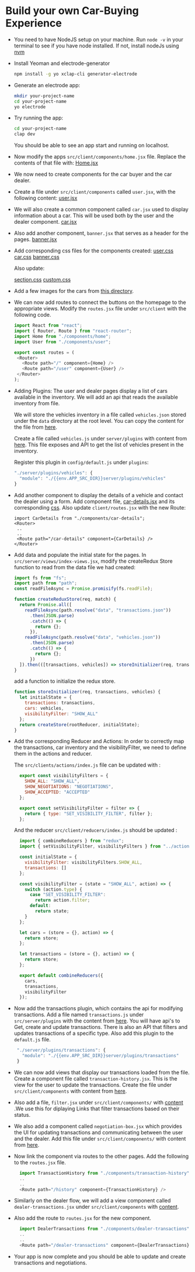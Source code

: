 # Build your own Car-Buying Experience

 - You need to have NodeJS setup on your machine. 
    Run `node -v` in your terminal to see if you have node installed.
    If not, install nodeJs using [nvm](https://github.com/creationix/nvm)
 - Install Yeoman and electrode-generator 

    ```bash
    npm install -g yo xclap-cli generator-electrode
    ```

 - Generate an electrode app:

    ```bash
    mkdir your-project-name
    cd your-project-name
    yo electrode
    ```

 - Try running the app:

    ```bash
    cd your-project-name
    clap dev
    ```
    You should be able to see an app start and running on localhost.

 - Now modify the apps `src/client/components/home.jsx` file.
    Replace the contents of that file with:
    [Home.jsx](./src/client/components/home.jsx)


 - We now need to create components for the car buyer and the car dealer.
 - Create a file under `src/client/components` called `user.jsx`, with the following content:
    [user.jsx](./src/client/components/user.jsx)

  - We will also create a common component called `car.jsx` used to display information about a car. This will be used both by the user and the dealer component.
    [car.jsx](./src/client/components/car.jsx)

  - Also add another component, `banner.jsx` that serves as a header for the pages.
    [banner.jsx](./src/client/components/banner.jsx)
    
 - Add corresponding css files for the components created:
  [user.css](./src/client/styles/user.css)
  [car.css](./src/client/styles/car.css)
  [banner.css](./src/client/styles/banner.css)
  
    Also update:
      
      [section.css](./src/client/styles/section.css)
      [custom.css](./src/client/styles/custom.css)

- Add a few images for the cars from [this directory](./src/client/images). 

- We can now add routes to connect the buttons on the homepage to the appropriate views. Modify the `routes.jsx` file under `src/client` with the following code.

  ```js
  import React from "react";
  import { Router, Route } from "react-router";
  import Home from "./components/home";
  import User from "./components/user";

  export const routes = (
   <Router>
     <Route path="/" component={Home} />
     <Route path="/user" component={User} />
   </Router>
  );
  ```

 - Adding Plugins: 
    The user and dealer pages display a list of cars available in the inventory. We will add an api that reads the available inventory from file.
    
    We will store the vehicles inventory in a file called `vehicles.json` stored under the `data` directory at the root level.
    You can copy the content for the file from [here](./data/vehicles.json).
    
    Create a file called `vehicles.js` under `server/plugins` with content from [here](./src/server/plugins/vehicles.js). This file exposes and API to get the list of vehicles present in the inventory.

    Register this plugin in `config/default.js` under `plugins`:
    ```js
    "./server/plugins/vehicles": {
      "module": "./{{env.APP_SRC_DIR}}server/plugins/vehicles"
    }
    ```

 - Add another component to display the details of a vehicle and contact the dealer using a form.
    Add component file, [car-details.jsx](./src/client/components/car-details.jsx) and its corresponding [css](./src/styles/car-details.css).
   Also update `client/routes.jsx` with the new Route:
   ```
   import CarDetails from "./components/car-details";
   <Router>
    ..
    ..
    <Route path="/car-details" component={CarDetails} />
   </Router>
   ```

 - Add data and populate the initial state for the pages.
    In `src/server/views/index-views.jsx`, modify the createRedux Store function to read from the data file we had created:

    ```js
    import fs from "fs";
    import path from "path";
    const readFileAsync = Promise.promisify(fs.readFile);
    
    function createReduxStore(req, match) {
      return Promise.all([
        readFileAsync(path.resolve("data", "transactions.json"))
          .then(JSON.parse)
          .catch(() => {
            return {};
          }),
        readFileAsync(path.resolve("data", "vehicles.json"))
          .then(JSON.parse)
          .catch(() => {
            return {};
          })
      ]).then(([transactions, vehicles]) => storeInitializer(req, transactions, vehicles));
    }

    ```
    
    add a function to initialize the redux store.

    ```js
    function storeInitializer(req, transactions, vehicles) {
      let initialState = {
        transactions: transactions,
        cars: vehicles,
        visibilityFilter: "SHOW_ALL"
      };
      return createStore(rootReducer, initialState);
    }
    ```

- Add the corresponding Reducer and Actions:
  In order to correctly map the transactions, car inventory and the visibilityFilter, we need to define them in the  actions and reducer.

  The `src/clients/actions/index.js` file can be updated with :

  ```js
    export const visibilityFilters = {
      SHOW_ALL: "SHOW_ALL",
      SHOW_NEGOTIATIONS: "NEGOTIATIONS",
      SHOW_ACCEPTED: "ACCEPTED"
    };

    export const setVisibilityFilter = filter => {
      return { type: "SET_VISIBILITY_FILTER", filter };
    };
  ```

  And the reducer `src/client/reducers/index.js` should be updated : 

  ```js
    import { combineReducers } from "redux";
    import { setVisibilityFilter, visibilityFilters } from "../actions";

    const initialState = {
      visibilityFilter: visibilityFilters.SHOW_ALL,
      transactions: []
    };

    const visibilityFilter = (state = "SHOW_ALL", action) => {
      switch (action.type) {
        case "SET_VISIBILITY_FILTER":
          return action.filter;
        default:
          return state;
      }
    };

    let cars = (store = {}, action) => {
      return store;
    };

    let transactions = (store = {}, action) => {
      return store;
    };

    export default combineReducers({
      cars,
      transactions,
      visibilityFilter
    });
  ```
  
 - Now add the transactions plugin, which contains the api for modifying transactions.
   Add a file named `transactions.js` under `src/server/plugins` with the content from [here](./src/server/plugins/transactions.js).
   You will have api's to Get, create and update transactions. There is also an API that filters and updates transactions of a specific type.
   Also add this plugin to the `default.js` file.

   ```js
    "./server/plugins/transactions": {
      "module": "./{{env.APP_SRC_DIR}}server/plugins/transactions"
    }
    ```

 - We can now add views that display our transactions loaded from the file.
   Create a component file called `transaction-history.jsx`. This is the view for the user to update the transactions.
   Create the file under `src/client/components` with content from [here](./src/client/components/transaction-history.jsx).

- Also add a file, `filter.jsx` under `src/client/components/` with [content](./src/client/components/filter.jsx) .We use this for diplaying Links that filter transactions based on their status.

- We also add a component called `negotiation-box.jsx` which provides the UI for updating transactions and communicating between the user and the dealer.
  Add this file under `src/client/components/` with content from [here](./src/client/components/negotiation-box.jsx).

- Now link the component via routes to the other pages. Add the following to the `routes.jsx` file.

  ```js
    import TransactionHistory from "./components/transaction-history";
    ..
    ..
    <Route path="/history" component={TransactionHistory} />
  ```

- Similarly on the dealer flow, we will add a view component called `dealer-transactions.jsx` under `src/client/components` with [content](./src/client/components/dealer-transactions.jsx).

- Also add the route to `routes.jsx` for the new component.
  
  ```js
    import DealerTransactions from "./components/dealer-transactions";
    ..
    ..
    <Route path="/dealer-transactions" component={DealerTransactions} />
  ```

 -  Your app is now complete and you should be able to update and create transactions and negotiations.
